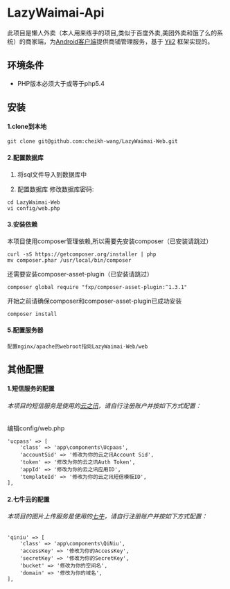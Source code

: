 LazyWaimai-Api 
==========
此项目是懒人外卖（本人用来练手的项目,类似于百度外卖,美团外卖和饿了么的系统）的商家端，为[Android客户端](https://github.com/cheikh-wang/LazyWaimai-Android)提供商铺管理服务，基于 [Yii2](https://github.com/yiisoft/yii2) 框架实现的。

环境条件
-------
+ PHP版本必须大于或等于php5.4

安装
-------
#### 1.clone到本地
```
git clone git@github.com:cheikh-wang/LazyWaimai-Web.git
```
#### 2.配置数据库
1. 将sql文件导入到数据库中

2. 配置数据库
修改数据库密码:
```
cd LazyWaimai-Web
vi config/web.php
```
#### 3.安装依赖
本项目使用composer管理依赖,所以需要先安装composer（已安装请跳过）
```
curl -sS https://getcomposer.org/installer | php
mv composer.phar /usr/local/bin/composer
```
还需要安装composer-asset-plugin（已安装请跳过）
```
composer global require "fxp/composer-asset-plugin:^1.3.1"
```

开始之前请确保composer和composer-asset-plugin已成功安装
```
composer install
```
#### 5.配置服务器
```
配置nginx/apache的webroot指向LazyWaimai-Web/web
```
其他配置
-------
#### 1.短信服务的配置
###### 本项目的短信服务是使用的[云之讯](http://www.ucpaas.com)，请自行注册账户并按如下方式配置：

编辑config/web.php

```
'ucpass' => [
	'class' => 'app\components\Ucpaas',
    'accountSid' => '修改为你的云之讯Account Sid',
    'token' => '修改为你的云之讯Auth Token',
    'appId' => '修改为你的云之讯应用ID',
    'templateId' => '修改为你的云之讯短信模板ID',
],
```
#### 2.七牛云的配置
###### 本项目的图片上传服务是使用的[七牛](http://www.qiniu.com)，请自行注册账户并按如下方式配置：
```
'qiniu' => [
	'class' => 'app\components\QiNiu',
	'accessKey' => '修改为你的AccessKey',
	'secretKey' => '修改为你的SecretKey',
	'bucket' => '修改为你的空间名',
	'domain' => '修改为你的域名',
],
```